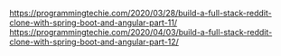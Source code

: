 https://programmingtechie.com/2020/03/28/build-a-full-stack-reddit-clone-with-spring-boot-and-angular-part-11/
https://programmingtechie.com/2020/04/03/build-a-full-stack-reddit-clone-with-spring-boot-and-angular-part-12/
